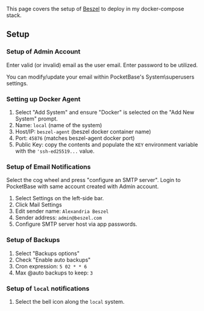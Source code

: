 This page covers the setup of [Beszel](https://beszel.dev/) to deploy in my docker-compose stack.

## Setup

### Setup of Admin Account

Enter valid (or invalid) email as the user email. Enter password to be utilized.

You can modify/update your email within PocketBase's System\superusers settings.

### Setting up Docker Agent

1. Select "Add System" and ensure "Docker" is selected on the "Add New System" prompt.
2. Name: `local` (name of the system)
3. Host/IP: `beszel-agent` (beszel docker container name)
4. Port: `45876` (matches beszel-agent docker port)
5. Public Key: copy the contents and populate the `KEY` environment variable with the `'ssh-ed25519...` value.

### Setup of Email Notifications

Select the cog wheel and press "configure an SMTP server". Login to PocketBase with same account created with Admin account.

1. Select Settings on the left-side bar.
2. Click Mail Settings
3. Edit sender name: `Alexandria Beszel`
4. Sender address: `admin@beszel.com`
5. Configure SMTP server host via app passwords.

### Setup of Backups

1. Select "Backups options"
2. Check "Enable auto backups"
3. Cron expression: `5 02 * * 6`
4. Max @auto backups to keep: `3`

### Setup of `local` notifications

1. Select the bell icon along the `local` system.

